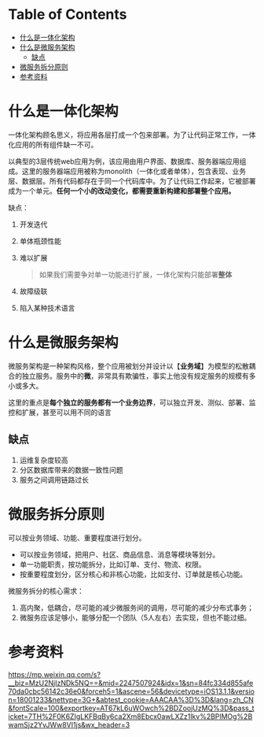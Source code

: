 # Table of Contents

* [什么是一体化架构](#什么是一体化架构)
* [什么是微服务架构](#什么是微服务架构)
  * [缺点](#缺点)
* [微服务拆分原则](#微服务拆分原则)
* [参考资料](#参考资料)




# 什么是一体化架构



一体化架构顾名思义，将应用各层打成一个包来部署。为了让代码正常工作，一体化应用的所有组件缺一不可。

以典型的3层传统web应用为例，该应用由用户界面、数据库、服务器端应用组成。这里的服务器端应用被称为monolith（一体化或者单体），包含表现、业务层、数据层。所有代码都存在于同一个代码库中。为了让代码工作起来，它被部署成为一个单元。**任何一个小的改动变化，都需要重新构建和部署整个应用。**



缺点：

1. 开发迭代

2. 单体瓶颈性能

3. 难以扩展

   > 如果我们需要争对单一功能进行扩展，一体化架构只能部署**整体**

4. 故障级联
5. 陷入某种技术语言



# 什么是微服务架构

微服务架构是一种架构风格，整个应用被划分并设计以【**业务域**】为模型的松散耦合的独立服务。服务中的**微**，非常具有欺骗性，事实上他没有规定服务的规模有多小或多大。

这里的重点是**每个独立的服务都有一个业务边界**，可以独立开发、测似、部署、监控和扩展，甚至可以用不同的语言







## 缺点

1. 运维复杂度较高
2. 分区数据库带来的数据一致性问题
3. 服务之间调用链路过长



# 微服务拆分原则



可以按业务领域、功能、重要程度进行划分。

- 可以按业务领域，把用户、社区、商品信息、消息等模块等划分。
- 单一功能职责，按功能拆分，比如订单、支付、物流、权限。
- 按重要程度划分，区分核心和非核心功能，比如支付、订单就是核心功能。





微服务拆分的核心需求：

1. 高内聚，低耦合，尽可能的减少微服务间的调用，尽可能的减少分布式事务；
2. 微服务应该足够小，能够分配一个团队（5人左右）去实现，但也不能过细。







# 参考资料

https://mp.weixin.qq.com/s?__biz=MzU2NjIzNDk5NQ==&mid=2247507924&idx=1&sn=84fc334d855afe70da0cbc56142c36e0&forceh5=1&ascene=56&devicetype=iOS13.1.1&version=18001233&nettype=3G+&abtest_cookie=AAACAA%3D%3D&lang=zh_CN&fontScale=100&exportkey=AT67kL6uWOwch%2BDZoojUzMQ%3D&pass_ticket=7TH%2F0K6ZIgLKFBqBy6ca2Xm8Ebcx0awLXZz1lkv%2BPlMOg%2BwamSjz2YvJWw8VI1js&wx_header=3
